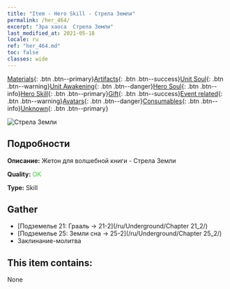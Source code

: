 ```yaml
---
title: "Item - Hero Skill - Стрела Земли"
permalink: /her_464/
excerpt: "Эра хаоса  Стрела Земли"
last_modified_at: 2021-05-18
locale: ru
ref: "her_464.md"
toc: false
classes: wide
---
```

 [Materials](/ItemsRU/){: .btn .btn--primary}[Artifacts](/ItemsRU/Artifacts/){: .btn .btn--success}[Unit Soul](/ItemsRU/UnitSoul/){: .btn .btn--warning}[Unit Awakening](/ItemsRU/UnitAwakening/){: .btn .btn--danger}[Hero Soul](/ItemsRU/HeroSoul/){: .btn .btn--info}[Hero Skill](/ItemsRU/HeroSkill/){: .btn .btn--primary}[Gift](/ItemsRU/Gift/){: .btn .btn--success}[Event related](/ItemsRU/Events/){: .btn .btn--warning}[Avatars](/ItemsRU/Avatars/){: .btn .btn--danger}[Consumables](/ItemsRU/Consumables/){: .btn .btn--info}[Unknown](/ItemsRU/Unknown/){: .btn .btn--primary}

 ![Стрела Земли](/images/t/ps_dadishenjian.png)

## Подробности
 **Описание:** Жетон для волшебной книги - Стрела Земли

 **Quality:** <span style="color: #32CD32">OK</span>

 **Type:** Skill

## Gather

*    [Подземелье 21: Грааль -> 21-2](/ru/Underground/Chapter 21_2/) 
*    [Подземелье 25: Земли сна -> 25-2](/ru/Underground/Chapter 25_2/) 
*    Заклинание-молитва 

## This item contains:

  None

